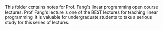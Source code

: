 This folder contains notes for Prof. Fang's linear programming open course lectures. Prof. Fang's lecture is one of the BEST lectures for teaching linear programming. It is valuable for undergraduate students to take a serious study for this series of lectures.
